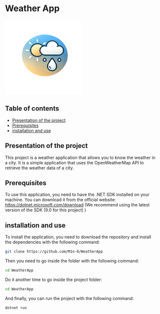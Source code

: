 # Weather App
![logo](/WeatherApp/images/READMElogo.png)

## Table of contents
- [Presentation of the project](#presentation-of-the-project)
- [Prerequisites](#prerequisites)
- [installation and use](#installation-and-use)

## Presentation of the project
This project is a weather application that allows you to know the weather in a city. It is a simple application that uses the OpenWeatherMap API to retrieve the weather data of a city.

## Prerequisites
To use this application, you need to have the .NET SDK installed on your machine. You can download it from the official website: https://dotnet.microsoft.com/download
(We recommend using the latest version of the SDK (9.0 for this project) )

## installation and use
To install the application, you need to download the repository and install the dependencies with the following command:

```bash
git clone https://github.com/M1n-0/WeatherApp
```

Then you need to go inside the folder with the following command:

```bash
cd WeatherApp
```

Do it another time to go inside the project folder:

```bash
cd WeatherApp
```

And finally, you can run the project with the following command:

```bash
dotnet run
```
